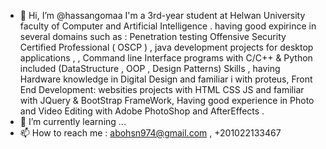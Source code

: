 - 👋 Hi, I’m @hassangomaa
I'm a 3rd-year student at Helwan University faculty of Computer and Artificial Intelligence .
having good expirince in several domains such as : Penetration testing Offensive Security Certified Professional ( OSCP ) , java development projects for desktop applications ,
, Command line Interface programs with C/C++ & Python included (DataStructure , OOP , Design Patterns) Skills , having Hardware knowledge in Digital Design and familiar i with proteus,
Front End Development: websities projects with HTML CSS JS and familiar with JQuery & BootStrap FrameWork, Having good experience in Photo and Video Editing with Adobe PhotoShop and AfterEffects .
- 🌱 I’m currently learning ...
- 📫 How to reach me : abohsn974@gmail.com , +201022133467
 
